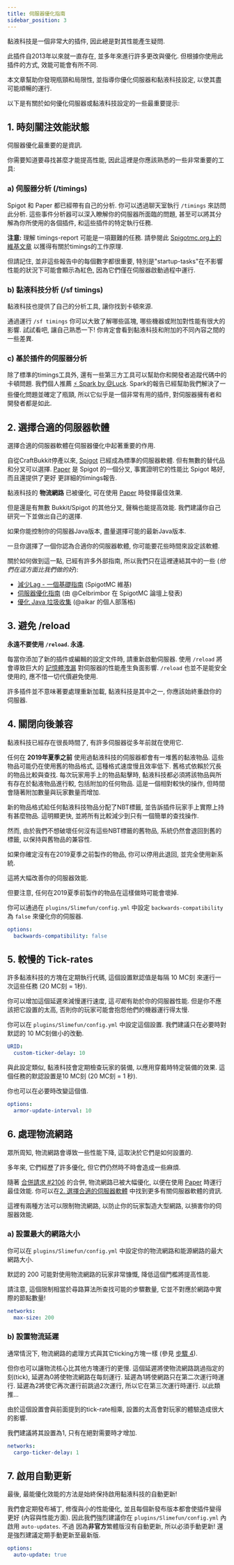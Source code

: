 ```yaml
---
title: 伺服器優化指南
sidebar_position: 3
---
```


黏液科技是一個非常大的插件, 因此總是對其性能產生疑問.

此插件自2013年以來就一直存在, 並多年來進行許多更改與優化. 但根據你使用此插件的方式, 效能可能會有所不同.

本文章幫助你發現瓶頸和局限性, 並指導你優化伺服器和黏液科技設定, 以使其盡可能順暢的運行.

以下是有關於如何優化伺服器或黏液科技設定的一些最重要提示:

## 1. 時刻關注效能狀態

伺服器優化最重要的是資訊.

你需要知道要尋找甚麼才能提高性能, 因此這裡是你應該熟悉的一些非常重要的工具:

### a) 伺服器分析 (/timings)

Spigot 和 Paper 都已經帶有自己的分析. 你可以透過聊天室執行 `/timings` 來訪問此分析. 這些事件分析器可以深入瞭解你的伺服器所面臨的問題, 甚至可以將其分解為你所使用的各個插件, 和這些插件的特定執行任務.

**注意:** 理解 timings-report 可能是一項艱難的任務. 請參閱此 [Spigotmc.org上的維基文章](https://www.spigotmc.org/wiki/timings/) 以獲得有關於timings的工作原理.

但請記住, 並非這些報告中的每個數字都很重要, 特別是"startup-tasks"在不影響性能的狀況下可能會顯示為紅色, 因為它們僅在伺服器啟動過程中運行.

### b) 黏液科技分析 (/sf timings)

黏液科技也提供了自己的分析工具, 讓你找到卡頓來源.

通過運行 `/sf timings` 你可以大致了解哪些區塊, 哪些機器或附加對性能有很大的影響. 試試看吧, 讓自己熟悉一下! 你肯定會看到黏液科技和附加的不同內容之間的一些差異.

### c) 基於插件的伺服器分析

除了標準的timings工具外, 還有一些第三方工具可以幫助你和開發者追蹤代碼中的卡頓問題. 我們個人推薦 [:zap: Spark by @Luck](https://www.spigotmc.org/resources/spark.57242/). Spark的報告已經幫助我們解決了一些優化問題並確定了瓶頸, 所以它似乎是一個非常有用的插件, 對伺服器擁有者和開發者都是如此.

## 2. 選擇合適的伺服器軟體

選擇合適的伺服器軟體在伺服器優化中起著重要的作用.

自從CraftBukkit停產以來, [Spigot](https://www.spigotmc.org/) 已經成為標準的伺服器軟體. 但有無數的替代品和分叉可以選擇. [Paper](https://papermc.io/) 是 Spigot 的一個分叉, 事實證明它的性能比 Spigot 略好, 而且還提供了更好 更詳細的timings報告.

黏液科技的 **物流網路** 已被優化, 可在使用 [Paper](https://papermc.io/) 時發揮最佳效果.

但是還是有無數 Bukkit/Spigot 的其他分叉, 聲稱也能提高效能. 我們建議你自己研究一下並做出自己的選擇.

如果你能控制你的伺服器Java版本, 盡量選擇可能的最新Java版本.

一旦你選擇了一個你認為合適你的伺服器軟體, 你可能要花些時間來設定該軟體.

關於如何做到這一點, 已經有許多外部指南, 所以我們只在這裡連結其中的一些 (*他們在這方面比我們做的好*):

* [減少Lag - 一個基礎指南](https://www.spigotmc.org/wiki/reducing-lag/) (SpigotMC 維基)
* [伺服器優化指南](https://www.spigotmc.org/threads/guide-server-optimization%E2%9A%A1.283181/) (由 @Celbrimbor 在 SpigotMC 論壇上發表)
* [優化 Java 垃圾收集](https://aikar.co/2018/07/02/tuning-the-jvm-g1gc-garbage-collector-flags-for-minecraft/) (@aikar 的個人部落格)

## 3. 避免 /reload

**永遠不要使用 `/reload`. 永遠.**

每當你添加了新的插件或編輯的設定文件時, 請重新啟動伺服器. 使用 `/reload` 將會導致巨大的 [記憶體洩漏](https://en.wikipedia.org/wiki/Memory_leak) 對伺服器的性能產生負面影響. `/reload` 也並不是能安全使用的, 應不惜一切代價避免使用.

許多插件並不意味著要處理重新加載, 黏液科技是其中之一, 你應該始終重啟你的伺服器.

## 4. 關閉向後兼容

黏液科技已經存在很長時間了, 有許多伺服器從多年前就在使用它.

任何在 **2019年夏季之前** 使用過黏液科技的伺服器都會有一堆舊的黏液物品. 這些物品可能仍在使用舊的物品格式, 這種格式速度慢且效率低下. 舊格式依賴於冗長的物品比較與查找. 每次玩家用手上的物品點擊時, 黏液科技都必須將該物品與所有存在於黏液物品進行較, 包括附加的任何物品. 這是一個相對較快的操作, 但時間會隨著附加數量與玩家數量而增加.

新的物品格式給任何黏液科技物品分配了NBT標籤, 並告訴插件玩家手上實際上持有甚麼物品. 這明顯更快, 並將所有比較減少到只有一個簡單的查找操作.

然而, 由於我們不想破壞任何沒有這些NBT標籤的舊物品, 系統仍然會退回到舊的標籤, 以保持與舊物品的兼容性.

如果你確定沒有在2019夏季之前製作的物品, 你可以停用此退回, 並完全使用新系統.

這將大幅改善你的伺服器效能.

但要注意, 任何在2019夏季前製作的物品在這樣做時可能會壞掉.

你可以通過在 `plugins/Slimefun/config.yml` 中設定 `backwards-compatibility` 為 `false` 來優化你的伺服器.

```yaml
options:
  backwards-compatibility: false
```

## 5. 較慢的 Tick-rates

許多黏液科技的方塊在定期執行代碼, 這個設置默認值是每隔 10 MC刻 來運行一次這些任務 (20 MC刻 = 1秒).

你可以增加這個延遲來減慢運行速度, 這*可能*有助於你的伺服器性能. 但是你不應該把它設置的太高, 否則你的玩家可能會抱怨他們的機器運行得太慢.

你可以在 `plugins/Slimefun/config.yml` 中設定這個設置. 我們建議只在必要時對默認的 10 MC刻做小的改動.

```yaml
URID:
  custom-ticker-delay: 10
```

與此設定類似, 黏液科技會定期檢查玩家的裝備, 以應用穿戴時特定裝備的效果. 這個任務的默認設置是10 MC刻 (20 MC刻 = 1 秒).

你也可以在必要時改變這個值.

```yaml
options:
  armor-update-interval: 10
```

## 6. 處理物流網路

眾所周知, 物流網路會導致一些性能下降, 這取決於它們是如何設置的.

多年來, 它們經歷了許多優化, 但它們仍然時不時會造成一些麻煩.

隨著 [合併請求 #2106](https://github.com/Slimefun/Slimefun4/pull/2106) 的合併, 物流網路已被大幅優化, 以便在使用 [Paper](https://papermc.io/) 時運行最佳效能. 你可以在[2. 選擇合適的伺服器軟體](#2-choosing-the-right-server-software) 中找到更多有關伺服器軟體的資訊.

這裡有兩種方法可以限制物流網路, 以防止你的玩家製造大型網路, 以損害你的伺服器效能.

### a) 設置最大的網路大小

你可以在 `plugins/Slimefun/config.yml` 中設定你的物流網路和能源網路的最大網路大小.

默認的 200 可能對使用物流網路的玩家非常慷慨, 降低這個門檻將提高性能.

請注意, 這個限制相當於尋路算法所查找可能的步驟數量, 它並不對應於網路中實際的節點數量!

```yaml
networks:
  max-size: 200
```

### b) 設置物流延遲

通常情況下, 物流網路的處理方式與其它ticking方塊一樣 (參見 [步驟 4](#4-slower-tick-rates)).

但你也可以讓物流核心比其他方塊運行的更慢. 這個延遲將使物流網路跳過指定的刻(tick), 延遲為0將使物流網路在每刻運行. 延遲為1將使網路只在第二次運行時運行. 延遲為2將使它再次運行前跳過2次運行, 所以它在第三次運行時運行. 以此類推...

由於這個設置會與前面提到的tick-rate相乘, 設置的太高會對玩家的體驗造成很大的影響.

我們建議將其設置為1, 只有在絕對需要時才增加.

```yaml
networks:
  cargo-ticker-delay: 1
```

## 7. 啟用自動更新

最後, 最能優化效能的方法是始終保持啟用黏液科技的自動更新!

我們會定期發布補丁, 修復與小的性能優化, 並且每個新發布版本都會使插件變得更好 (內容與性能方面). 因此我們強烈建議你在 `plugins/Slimefun/config.yml` 內啟用 `auto-updates`. 不過 因為**非官方**繁體版沒有自動更新, 所以必須手動更新! 還是強烈建議定期手動更新至最新版.

```yaml
options:
  auto-update: true
```
